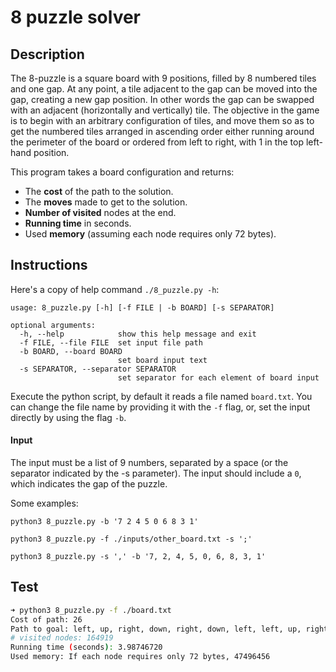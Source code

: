 # 8 puzzle solver

## Description
The 8-puzzle is a square board with 9 positions, filled by 8 numbered tiles and one gap. At any point, a tile adjacent to the gap can be moved into the gap, creating a new gap position. In other words the gap can be swapped with an adjacent (horizontally and vertically) tile. The objective in the game is to begin with an arbitrary configuration of tiles, and move them so as to get the numbered tiles arranged in ascending order either running around the perimeter of the board or ordered from left to right, with 1 in the top left-hand position.

This program takes a board configuration and returns:
- The **cost** of the path to the solution.
- The **moves** made to get to the solution.
- **Number of visited** nodes at the end.
- **Running time** in seconds.
- Used **memory** (assuming each node requires only 72 bytes).

## Instructions
Here's a copy of help command `./8_puzzle.py -h`:
```
usage: 8_puzzle.py [-h] [-f FILE | -b BOARD] [-s SEPARATOR]

optional arguments:
  -h, --help            show this help message and exit
  -f FILE, --file FILE  set input file path
  -b BOARD, --board BOARD
                        set board input text
  -s SEPARATOR, --separator SEPARATOR
                        set separator for each element of board input
```

Execute the python script, by default it reads a file named `board.txt`. You can change
the file name by providing it with the `-f` flag, or, set the input directly by using
the flag `-b`.

#### Input
The input must be a list of 9 numbers, separated by a space (or the separator indicated by the -s parameter). The input should include a `0`, which indicates the gap of the puzzle.

Some examples:

`python3 8_puzzle.py -b '7 2 4 5 0 6 8 3 1'`

`python3 8_puzzle.py -f ./inputs/other_board.txt -s ';'`

`python3 8_puzzle.py -s ',' -b '7, 2, 4, 5, 0, 6, 8, 3, 1'`

## Test
```bash
➜ python3 8_puzzle.py -f ./board.txt
Cost of path: 26
Path to goal: left, up, right, down, right, down, left, left, up, right, right, down, left, left, up, right, right, up, left, left, down, right, right, up, left, left
# visited nodes: 164919
Running time (seconds): 3.98746720
Used memory: If each node requires only 72 bytes, 47496456
```
